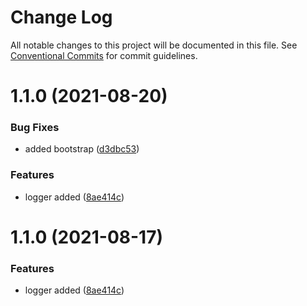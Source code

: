 # Change Log

All notable changes to this project will be documented in this file.
See [Conventional Commits](https://conventionalcommits.org) for commit guidelines.

# 1.1.0 (2021-08-20)


### Bug Fixes

* added bootstrap ([d3dbc53](https://github.com/auth-plus/auth-plus-tools/commit/d3dbc533bece07ffde8ecfac57c143aa3cf71eea))


### Features

* logger added ([8ae414c](https://github.com/auth-plus/auth-plus-tools/commit/8ae414c6967953377cfd5089f7b1320bb49c8e37))





# 1.1.0 (2021-08-17)


### Features

* logger added ([8ae414c](https://github.com/auth-plus/auth-plus-tools/commit/8ae414c6967953377cfd5089f7b1320bb49c8e37))
